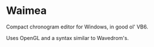 # Waimea
Compact chronogram editor for Windows, in good ol' VB6.

Uses OpenGL and a syntax similar to Wavedrom's.
